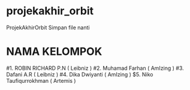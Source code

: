 # projekakhir_orbit
ProjekAkhirOrbit
Simpan file nanti
# NAMA KELOMPOK
#1. ROBIN RICHARD P.N ( Leibniz )
#2. Muhamad Farhan ( AmIzing )
#3. Dafani A.R ( Leibniz )
#4. Dika Dwiyanti ( AmIzing )
$5. Niko Taufiqurrokhman ( Artemis )
